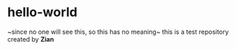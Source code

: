 # hello-world
~since no one will see this, so this has no meaning~
this is a test repository created by **Zian**
